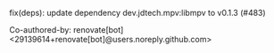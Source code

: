 fix(deps): update dependency dev.jdtech.mpv:libmpv to v0.1.3 (#483)

Co-authored-by: renovate[bot] <29139614+renovate[bot]@users.noreply.github.com>

